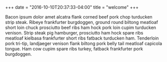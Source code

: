 +++
date = "2016-10-10T20:37:33-04:00"
title = "welcome"
+++

Bacon ipsum dolor amet alcatra flank corned beef pork chop turducken strip steak. Ribeye frankfurter burgdoggen, ground round biltong meatloaf short loin chuck prosciutto beef ribs ham hock pork loin cupim turducken venison. Strip steak pig hamburger, prosciutto ham hock spare ribs meatloaf kielbasa frankfurter short ribs fatback turducken ham. Tenderloin pork tri-tip, landjaeger venison flank biltong pork belly tail meatloaf capicola tongue. Ham cow cupim spare ribs turkey, fatback frankfurter pork burgdoggen.

